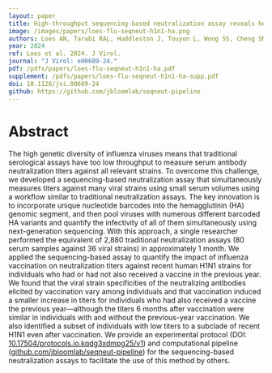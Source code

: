 ```yaml
---
layout: paper
title: High-throughput sequencing-based neutralization assay reveals how repeated vaccinations impact titers to recent human H1N1 influenza strains
image: /images/papers/loes-flu-seqneut-h1n1-ha.png
authors: Loes AN, Tarabi RAL, Huddleston J, Touyon L, Wong SS, Cheng SMS, Leung NHL, Hannon WW, Bedford T, Cobey S, Cowling BJ, Bloom JD.
year: 2024
ref: Loes et al. 2024. J Virol.
journal: "J Virol: e00689-24."
pdf: /pdfs/papers/loes-flu-seqneut-h1n1-ha.pdf
supplement: /pdfs/papers/loes-flu-seqneut-h1n1-ha-supp.pdf
doi: 10.1128/jvi.00689-24
github: https://github.com/jbloomlab/seqneut-pipeline
---
```


# Abstract

The high genetic diversity of influenza viruses means that traditional serological assays have too low throughput to measure serum antibody neutralization titers against all relevant strains. To overcome this challenge, we developed a sequencing-based neutralization assay that simultaneously measures titers against many viral strains using small serum volumes using a workflow similar to traditional neutralization assays. The key innovation is to incorporate unique nucleotide barcodes into the hemagglutinin (HA) genomic segment, and then pool viruses with numerous different barcoded HA variants and quantify the infectivity of all of them simultaneously using next-generation sequencing. With this approach, a single researcher performed the equivalent of 2,880 traditional neutralization assays (80 serum samples against 36 viral strains) in approximately 1 month. We applied the sequencing-based assay to quantify the impact of influenza vaccination on neutralization titers against recent human H1N1 strains for individuals who had or had not also received a vaccine in the previous year. We found that the viral strain specificities of the neutralizing antibodies elicited by vaccination vary among individuals and that vaccination induced a smaller increase in titers for individuals who had also received a vaccine the previous year—although the titers 6 months after vaccination were similar in individuals with and without the previous-year vaccination. We also identified a subset of individuals with low titers to a subclade of recent H1N1 even after vaccination. We provide an experimental protocol (DOI: [10.17504/protocols.io.kqdg3xdmpg25/v1](https://doi.org/10.17504/protocols.io.kqdg3xdmpg25/v1)) and computational pipeline ([github.com/jbloomlab/seqneut-pipeline](https://github.com/jbloomlab/seqneut-pipeline)) for the sequencing-based neutralization assays to facilitate the use of this method by others.
